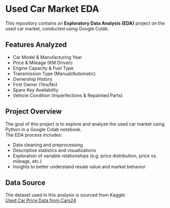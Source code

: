 # Used Car Market EDA

This repository contains an **Exploratory Data Analysis (EDA)** project on the used car market, conducted using Google Colab.

## Features Analyzed

- Car Model & Manufacturing Year  
- Price & Mileage (KM Driven)  
- Engine Capacity & Fuel Type  
- Transmission Type (Manual/Automatic)  
- Ownership History  
- First Owner (Yes/No)  
- Spare Key Availability  
- Vehicle Condition (Imperfections & Repainted Parts)

## Project Overview

The goal of this project is to explore and analyze the used car market using Python in a Google Colab notebook.  
The EDA process includes:
- Data cleaning and preprocessing  
- Descriptive statistics and visualizations  
- Exploration of variable relationships (e.g. price distribution, price vs. mileage, etc.)  
- Insights to better understand resale value and market behavior

## Data Source

The dataset used in this analysis is sourced from Kaggle:  
[Used Car Price Data from Cars24](https://www.kaggle.com/datasets/amanrajput16/used-car-price-data-from-cars24)
